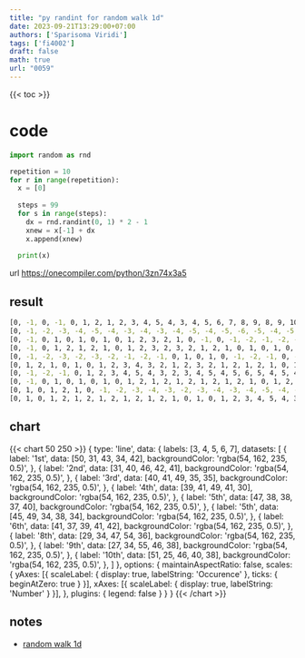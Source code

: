 ```yaml
---
title: "py randint for random walk 1d"
date: 2023-09-21T13:29:00+07:00
authors: ['Sparisoma Viridi']
tags: ['fi4002']
draft: false
math: true
url: "0059"
---
```

{{< toc >}}


# code
```python
import random as rnd

repetition = 10
for r in range(repetition):
  x = [0]
  
  steps = 99
  for s in range(steps):
    dx = rnd.randint(0, 1) * 2 - 1
    xnew = x[-1] + dx
    x.append(xnew)
  
  print(x)
```
url https://onecompiler.com/python/3zn74x3a5


## result
```bash
[0, -1, 0, -1, 0, 1, 2, 1, 2, 3, 4, 5, 4, 3, 4, 5, 6, 7, 8, 9, 8, 9, 10, 11, 12, 13, 12, 13, 12, 11, 12, 11, 12, 13, 12, 11, 10, 9, 10, 9, 10, 11, 12, 13, 14, 13, 14, 13, 14, 15, 14, 13, 14, 13, 12, 13, 12, 13, 12, 11, 10, 9, 8, 9, 10, 11, 10, 9, 8, 9, 10, 9, 10, 11, 12, 13, 12, 11, 12, 11, 10, 11, 10, 11, 12, 11, 10, 11, 12, 11, 12, 13, 12, 13, 14, 15, 16, 15, 16, 15]
[0, -1, -2, -3, -4, -5, -4, -3, -4, -3, -4, -5, -4, -5, -6, -5, -4, -5, -6, -5, -4, -3, -2, -3, -4, -3, -4, -3, -2, -1, -2, -1, -2, -3, -2, -1, 0, 1, 2, 3, 4, 3, 2, 1, 2, 3, 2, 1, 0, 1, 2, 1, 2, 3, 4, 5, 4, 5, 4, 3, 4, 3, 2, 3, 4, 3, 4, 5, 4, 3, 2, 3, 4, 3, 4, 3, 2, 3, 4, 3, 2, 3, 4, 3, 4, 5, 4, 3, 2, 1, 0, -1, -2, -1, 0, -1, 0, -1, 0, 1]
[0, -1, 0, 1, 0, 1, 0, 1, 0, 1, 2, 3, 2, 1, 0, -1, 0, -1, -2, -1, -2, -1, -2, -3, -2, -3, -2, -3, -4, -5, -4, -3, -2, -3, -4, -5, -6, -5, -4, -3, -2, -1, -2, -3, -4, -5, -4, -5, -6, -5, -4, -5, -6, -5, -6, -7, -8, -9, -8, -9, -10, -11, -12, -11, -12, -13, -12, -13, -12, -13, -12, -13, -12, -11, -12, -13, -14, -15, -16, -15, -14, -13, -12, -11, -10, -11, -10, -9, -8, -9, -8, -7, -6, -7, -8, -9, -10, -9, -8, -9]
[0, -1, 0, 1, 2, 1, 2, 1, 0, 1, 2, 3, 2, 3, 2, 1, 2, 1, 0, 1, 0, 1, 0, -1, -2, -1, -2, -1, 0, 1, 0, -1, -2, -3, -4, -5, -6, -7, -6, -5, -6, -7, -6, -5, -4, -3, -2, -1, -2, -3, -2, -1, 0, -1, -2, -1, 0, -1, 0, -1, -2, -1, 0, -1, -2, -3, -4, -3, -2, -1, 0, 1, 2, 1, 0, 1, 0, -1, 0, 1, 2, 1, 2, 3, 2, 1, 2, 1, 2, 1, 0, -1, 0, -1, 0, 1, 0, -1, 0, 1]
[0, -1, -2, -3, -2, -3, -2, -1, -2, -1, 0, 1, 0, 1, 0, -1, -2, -1, 0, -1, -2, -1, -2, -3, -2, -3, -2, -3, -4, -3, -2, -1, 0, 1, 2, 1, 2, 1, 0, 1, 2, 3, 4, 5, 6, 5, 6, 5, 6, 7, 8, 9, 8, 9, 8, 7, 8, 7, 6, 5, 4, 3, 2, 3, 4, 3, 2, 3, 2, 3, 2, 1, 2, 3, 4, 5, 4, 3, 4, 3, 4, 3, 2, 1, 0, 1, 2, 1, 2, 1, 0, -1, 0, 1, 2, 1, 2, 1, 0, 1]
[0, 1, 2, 1, 0, 1, 0, 1, 2, 3, 4, 3, 2, 1, 2, 3, 2, 1, 2, 1, 2, 1, 0, 1, 0, 1, 0, 1, 2, 3, 4, 3, 2, 1, 0, -1, -2, -3, -2, -3, -4, -3, -4, -3, -2, -1, -2, -1, 0, 1, 2, 1, 2, 1, 2, 1, 0, -1, 0, -1, -2, -1, -2, -1, -2, -1, -2, -1, -2, -1, 0, -1, 0, 1, 0, 1, 2, 3, 2, 3, 2, 3, 2, 3, 4, 5, 6, 7, 8, 7, 8, 9, 8, 9, 10, 11, 10, 9, 10, 11]
[0, -1, -2, -1, 0, 1, 2, 3, 4, 5, 4, 3, 2, 3, 4, 5, 4, 5, 6, 5, 4, 5, 4, 3, 4, 3, 2, 1, 0, 1, 0, 1, 2, 1, 2, 3, 4, 5, 4, 3, 4, 5, 4, 3, 2, 1, 0, 1, 2, 3, 2, 1, 0, 1, 2, 1, 2, 1, 0, -1, -2, -1, 0, 1, 2, 1, 0, -1, 0, -1, -2, -1, -2, -3, -2, -3, -4, -3, -4, -5, -4, -3, -4, -5, -4, -3, -2, -3, -2, -1, -2, -1, -2, -3, -4, -5, -6, -7, -6, -5]
[0, -1, 0, 1, 0, 1, 0, 1, 0, 1, 2, 1, 2, 1, 2, 1, 2, 1, 2, 1, 0, 1, 2, 1, 0, -1, -2, -3, -2, -1, 0, 1, 2, 3, 4, 5, 6, 7, 6, 5, 6, 7, 6, 7, 6, 5, 4, 3, 4, 3, 4, 3, 4, 5, 6, 5, 4, 5, 6, 5, 6, 5, 6, 7, 8, 7, 6, 7, 8, 9, 8, 9, 10, 9, 10, 11, 10, 9, 10, 9, 8, 7, 6, 5, 4, 5, 4, 5, 6, 7, 6, 5, 4, 3, 4, 5, 6, 5, 4, 3]
[0, 1, 0, 1, 2, 1, 0, -1, -2, -3, -4, -3, -2, -3, -4, -3, -4, -5, -4, -5, -4, -3, -4, -3, -2, -3, -2, -1, -2, -1, 0, 1, 2, 1, 2, 3, 4, 5, 4, 5, 6, 7, 8, 7, 8, 9, 8, 7, 8, 7, 8, 7, 8, 7, 6, 7, 6, 7, 8, 9, 8, 7, 8, 7, 8, 9, 10, 11, 12, 13, 14, 13, 12, 13, 12, 13, 14, 13, 12, 11, 12, 13, 14, 13, 14, 13, 14, 15, 14, 13, 14, 15, 16, 17, 18, 19, 18, 19, 18, 19]
[0, 1, 0, 1, 2, 1, 2, 1, 2, 1, 2, 1, 2, 1, 0, 1, 0, 1, 2, 3, 4, 5, 4, 3, 4, 3, 4, 3, 4, 5, 4, 5, 4, 5, 4, 3, 4, 3, 2, 3, 4, 5, 6, 5, 6, 7, 6, 5, 6, 7, 6, 5, 4, 5, 4, 3, 4, 3, 4, 5, 6, 7, 8, 7, 6, 5, 4, 3, 2, 1, 0, -1, 0, 1, 2, 1, 0, 1, 0, -1, 0, -1, 0, -1, 0, 1, 2, 3, 4, 5, 6, 5, 6, 7, 6, 7, 6, 5, 6, 5]
```

## chart
{{< chart 50 250 >}}
{
  type: 'line',
  data: {
    labels: [3, 4, 5, 6, 7],
    datasets: [
      {
        label: '1st',
        data: [50, 31, 43, 34, 42],
        backgroundColor: 'rgba(54, 162, 235, 0.5)',
      },
      {
        label: '2nd',
        data: [31, 40, 46, 42, 41],
        backgroundColor: 'rgba(54, 162, 235, 0.5)',
     },
      {
        label: '3rd',
        data: [40, 41, 49, 35, 35],
        backgroundColor: 'rgba(54, 162, 235, 0.5)',
      },
      {
        label: '4th',
        data: [39, 41, 49, 41, 30],
        backgroundColor: 'rgba(54, 162, 235, 0.5)',
     },
      {
        label: '5th',
        data: [47, 38, 38, 37, 40],
        backgroundColor: 'rgba(54, 162, 235, 0.5)',
      },
      {
        label: '5th',
        data: [45, 49, 34, 38, 34],
        backgroundColor: 'rgba(54, 162, 235, 0.5)',
      },
      {
        label: '6th',
        data: [41, 37, 39, 41, 42],
        backgroundColor: 'rgba(54, 162, 235, 0.5)',
      },
      {
        label: '8th',
        data: [29, 34, 47, 54, 36],
        backgroundColor: 'rgba(54, 162, 235, 0.5)',
      },
      {
        label: '9th',
        data: [27, 34, 55, 46, 38],
        backgroundColor: 'rgba(54, 162, 235, 0.5)',
      },
      {
        label: '10th',
        data: [51, 25, 46, 40, 38],
        backgroundColor: 'rgba(54, 162, 235, 0.5)',
      },
    ]
  },
  options: {
    maintainAspectRatio: false,
    scales: {
      yAxes: [{
        scaleLabel: {
          display: true,
          labelString: 'Occurence'
        },
        ticks: {
          beginAtZero: true
        }
      }],
      xAxes: [{
        scaleLabel: {
          display: true,
          labelString: 'Number'
        }
      }],
    },
    plugins: {
      legend: false
    }
  }
}
{{< /chart >}}

## notes
+ [random walk 1d](../0057/)